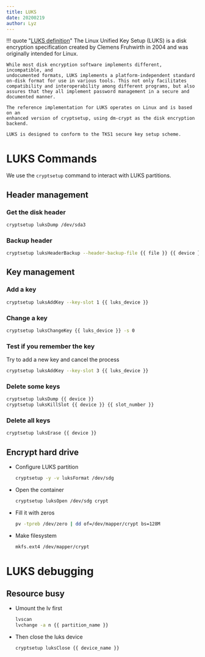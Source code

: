 ```yaml
---
title: LUKS
date: 20200219
author: Lyz
---
```


!!! quote "[LUKS definition](https://en.wikipedia.org/wiki/Linux_Unified_Key_Setup)"
    The Linux Unified Key Setup (LUKS) is a disk encryption specification
    created by Clemens Fruhwirth in 2004 and was originally intended for Linux.

    While most disk encryption software implements different, incompatible, and
    undocumented formats, LUKS implements a platform-independent standard
    on-disk format for use in various tools. This not only facilitates
    compatibility and interoperability among different programs, but also
    assures that they all implement password management in a secure and
    documented manner.

    The reference implementation for LUKS operates on Linux and is based on an
    enhanced version of cryptsetup, using dm-crypt as the disk encryption
    backend.

    LUKS is designed to conform to the TKS1 secure key setup scheme.

# LUKS Commands

We use the `cryptsetup` command to interact with LUKS partitions.

## Header management

### Get the disk header

```bash
cryptsetup luksDump /dev/sda3
```

### Backup header

```bash
cryptsetup luksHeaderBackup --header-backup-file {{ file }} {{ device }}
```

## Key management

### Add a key

```bash
cryptsetup luksAddKey --key-slot 1 {{ luks_device }}
```

### Change a key

```bash
cryptsetup luksChangeKey {{ luks_device }} -s 0
```

### Test if you remember the key

Try to add a new key and cancel the process

```bash
cryptsetup luksAddKey --key-slot 3 {{ luks_device }}
```

### Delete some keys

```bash
cryptsetup luksDump {{ device }}
cryptsetup luksKillSlot {{ device }} {{ slot_number }}
```

### Delete all keys

```bash
cryptsetup luksErase {{ device }}
```

## Encrypt hard drive

* Configure LUKS partition

  ```bash
  cryptsetup -y -v luksFormat /dev/sdg
  ```

* Open the container

  ```bash
  cryptsetup luksOpen /dev/sdg crypt
  ```

* Fill it with zeros

  ```bash
  pv -tpreb /dev/zero | dd of=/dev/mapper/crypt bs=128M
  ```

* Make filesystem
  ```bash
  mkfs.ext4 /dev/mapper/crypt
  ```

# LUKS debugging

## Resource busy

* Umount the lv first

  ```bash
  lvscan
  lvchange -a n {{ partition_name }}
  ```

* Then close the luks device

  ```bash
  cryptsetup luksClose {{ device_name }}
  ```
